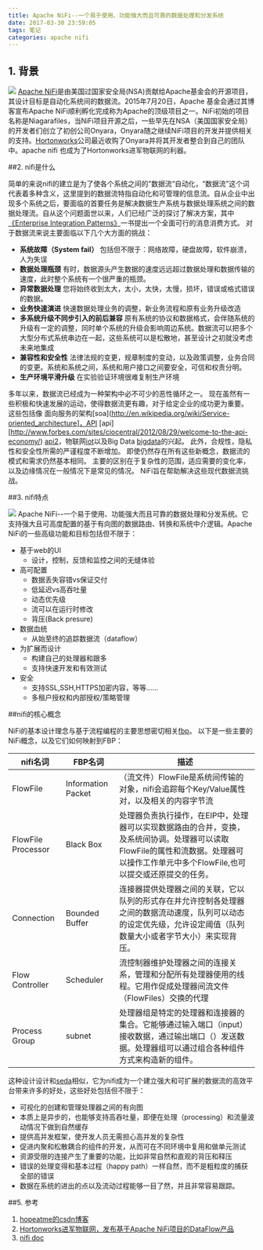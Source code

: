```yaml
---
title: Apache NiFi--一个易于使用、功能强大而且可靠的数据处理和分发系统
date: 2017-03-30 23:59:05
tags: 笔记
categories: apache nifi
---
```


## 1. 背景

  ![](https://nifi.apache.org/assets/images/apache-nifi-logo.svg)
        [Apache NiFi](https://nifi.apache.org/index.html)是由美国过国家安全局(NSA)贡献给Apache基金会的开源项目，其设计目标是自动化系统间的数据流。2015年7月20日，Apache 基金会通过其博客宣布Apache NiFi顺利孵化完成称为Apache的顶级项目之一。NiFi初始的项目名称是Niagarafiles，当NiFi项目开源之后，一些早先在NSA（美国国家安全局）的开发者们创立了初创公司Onyara，Onyara随之继续NiFi项目的开发并提供相关的支持。[Hortonworks](https://hortonworks.com/)公司最近收购了Onyara并将其开发者整合到自己的团队中。apache nifi 也成为了Hortonworks进军物联网的利器。

##2. nifi是什么

简单的来说nifi的建立是为了使各个系统之间的”数据流“自动化，“数据流”这个词代表着多种含义，这里提到的数据流特指自动化和可管理的信息流。自从企业中出现多个系统之后，要面临的首要任务是解决数据生产系统与数据处理系统之间的数据处理流。自从这个问题面世以来，人们已经广泛的探讨了解决方案，其中[《Enterprise Integration Patterns》](http://www.enterpriseintegrationpatterns.com/)一书提出一个全面可行的消息消费方式。
对于数据流来说主要面临以下几个大方面的挑战：

- **系统故障（System fail）**
    包括但不限于：网络故障，硬盘故障，软件崩溃，人为失误
- **数据处理瓶颈**
    有时，数据源头产生数据的速度远远超过数据处理和数据传输的速度，此时整个系统有一个很严重的瓶颈。
- **异常数据处理**
    您将始终收到太大，太小，太快，太慢，损坏，错误或格式错误的数据。
- **业务快速演进**
   快速数据处理业务的调整，新业务流程和原有业务升级改造
- **多系统升级不同步引入的前后兼容** 
  原有系统的协议和数据格式，会伴随系统的升级有一定的调整，同时单个系统的升级会影响周边系统。数据流可以把多个大型分布式系统串边在一起，这些系统可以是松散地，甚至设计之初就没考虑未来地集成
- **兼容性和安全性**
 法律法规的变更，规章制度的变动，以及政策调整，业务合同的变更。系统和系统之间，系统和用户接口之间要安全，可信和权责分明。
- **生产环境平滑升级**
    在实验验证环境很难复制生产环境

多年以来，数据流已经成为一种架构中必不可少的恶性循环之一。 现在虽然有一些积极和快速发展的运动，使得数据流更有趣，对于给定企业的成功更为重要。 这些包括像 面向服务的架构[soa](http://en.wikipedia.org/wiki/Service-oriented_architecture]，API [api][http://www.forbes.com/sites/ciocentral/2012/08/29/welcome-to-the-api-economy/) [api2](http://thenextweb.com/dd/2014/03/28/api-economy/)，物联网[iot](http://en.wikipedia.org/wiki/Internet_of_Things)以及Big Data [bigdata](http://en.wikipedia.org/wiki/Big_data)的兴起。 此外，合规性，隐私性和安全性所需的严谨程度不断增加。 即使仍然存在所有这些新概念，数据流的模式和需求仍然基本相同。 主要的区别在于复杂性的范围，适应需要的变化率，以及边缘情况在一般情况下是常见的情况。 NiFi旨在帮助解决这些现代数据流挑战。

##3. nifi特点

   ![](https://nifi.apache.org/assets/images/flow-th.png)
  Apache NiFi--一个易于使用、功能强大而且可靠的数据处理和分发系统。它支持强大且可高度配置的基于有向图的数据路由、转换和系统中介逻辑。Apache NiFi的一些高级功能和目标包括但不限于：
  
* 基于web的UI
    * 设计，控制，反馈和监控之间的无缝体验
* 高可配置
    * 数据丢失容错vs保证交付
    * 低延迟vs高吞吐量
    * 动态优先级
    * 流可以在运行时修改
    * 背压(Back presure)
* 数据血统
    * 从始至终的追踪数据流（dataflow）
* 为扩展而设计
    * 构建自己的处理器和跟多
    * 支持快速开发和有效测试
* 安全
    * 支持SSL,SSH,HTTPS加密内容，等等……
    * 多租户授权和内部授权/策略管理 

##nifi的核心概念

NiFi的基本设计理念与基于流程编程的主要思想密切相关[fbp](http://en.wikipedia.org/wiki/Flow-based_programming#Concepts)。 以下是一些主要的NiFi概念，以及它们如何映射到FBP：

|nifi名词|FBP名词|描述| 
|----|----|--------------------------------| 
|FlowFile|Information Packet|（流文件）FlowFile是系统间传输的对象，nifi会追踪每个Key/Value属性对，以及相关的内容字节流|
|FlowFile Processor|Black Box|处理器负责执行操作，在EIP中，处理器可以实现数据路由的合并，变换，及系统间协调。处理器可以读取FlowFile的属性和流数据。处理器可以操作工作单元中多个FlowFile,也可以提交或还原提交的任务。| 
|Connection|Bounded Buffer|连接器提供处理器之间的关联，它以队列的形式存在并允许控制各处理器之间的数据流动速度，队列可以动态的设定优先级，允许设定阈值（队列数量大小或者字节大小）来实现背压。| 
|Flow Controller|Scheduler|流控制器维护处理器之间的连接关系，管理和分配所有处理器使用的线程。它用作促成处理器间流文件（FlowFiles）交换的代理| 
|Process Group|subnet|处理器组是特定的处理器和连接器的集合。它能够通过输入端口（input）接收数据，通过输出端口（）发送数据。处理器组可以通过组合各种组件方式来构造新的组件。| 

这种设计设计和[seda](https://nifi.apache.org/docs/nifi-docs/html/overview.html#seda)相似，它为nifi成为一个建立强大和可扩展的数据流的高效平台带来许多的好处，这些好处包括但不限于：

- 可视化的创建和管理处理器之间的有向图
- 本质上是异步的，也能够支持高吞吐量，即便在处理（processing）和流量波动情况下做到自然缓存
- 提供高并发框架，使开发人员无需担心高并发的复杂性
- 促进内聚和松散耦合的组件的开发，从而可在不同环境中复用和做单元测试
- 资源受限的连接产生了重要的功能，比如非常自然和直观的背压和释压
- 错误的处理变得和基本过程（happy path）一样自然，而不是粗粒度的捕获全部的错误
- 数据在系统的进出的点以及流动过程能够一目了然，并且非常容易跟踪。

##5. 参考
1. [hopeatme的csdn博客](http://blog.csdn.net/hopeatme/article/details/50815448)
2. [Hortonworks进军物联网，发布基于Apache NiFi项目的DataFlow产品](http://www.infoq.com/cn/news/2015/10/hortonworks-ioat-dataflow-nifi)
3. [nifi doc](https://nifi.apache.org/docs.html)